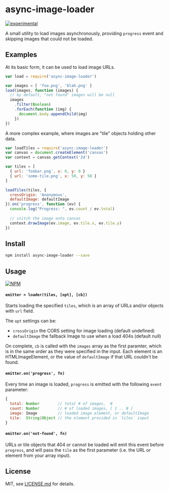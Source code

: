 # async-image-loader

[![experimental](http://badges.github.io/stability-badges/dist/experimental.svg)](http://github.com/badges/stability-badges)

A small utility to load images asynchronously, providing `progress` event and skipping images that could not be loaded. 

## Examples

At its basic form, it can be used to load image URLs.

```js
var load = require('async-image-loader')

var images = [ 'foo.png', 'blah.png' ]
load(images, function (images) {
  // by default, "not found" images will be null
  images
    .filter(Boolean)
    .forEach(function (img) {
      document.body.appendChild(img)
    })
})
```

A more complex example, where images are "tile" objects holding other data.

```js
var loadTiles = require('async-image-loader')
var canvas = document.createElement('canvas')
var context = canvas.getContext('2d')

var tiles = [
  { url: 'foobar.png', x: 0, y: 0 }
  { url: 'some-tile.png', x: 50, y: 50 }
]

loadTiles(tiles, {
  crossOrigin: 'Anonymous',
  defaultImage: defaultImage
}).on('progress', function (ev) {
  console.log("Progress: ", ev.count / ev.total)
  
  // stitch the image onto canvas
  context.drawImage(ev.image, ev.tile.x, ev.tile.y)
})
```

## Install

```sh
npm install async-image-loader --save
```

## Usage

[![NPM](https://nodei.co/npm/async-image-loader.png)](https://www.npmjs.com/package/async-image-loader)

#### `emitter = loader(tiles, [opt], [cb])`

Starts loading the specified `tiles`, which is an array of URLs and/or objects with `url` field.

The `opt` settings can be:

- `crossOrigin` the CORS setting for image loading (default undefined)
- `defaultImage` the fallback Image to use when a load 404s (default null) 

On complete, `cb` is called with the `images` array as the first paramter, which is in the same order as they were specified in the input. Each element is an HTMLImageElement, or the value of `defaultImage` if that URL couldn't be found.

#### `emitter.on('progress', fn)`

Every time an image is loaded, `progress` is emitted with the following `event` parameter:

```js
{
  total: Number        // total # of images,  N
  count: Number        // # of loaded images, [ 1 .. N ]
  image: Image         // loaded image element, or defaultImage
  tile:  String|Object // the element provided in `tiles` input
}
```

#### `emitter.on('not-found', fn)`

URLs or tile objects that 404 or cannot be loaded will emit this event before `progress`, and will pass the `tile` as the first parameter (i.e. the URL or element from your array input).

## License

MIT, see [LICENSE.md](http://github.com/Jam3/async-image-loader/blob/master/LICENSE.md) for details.
